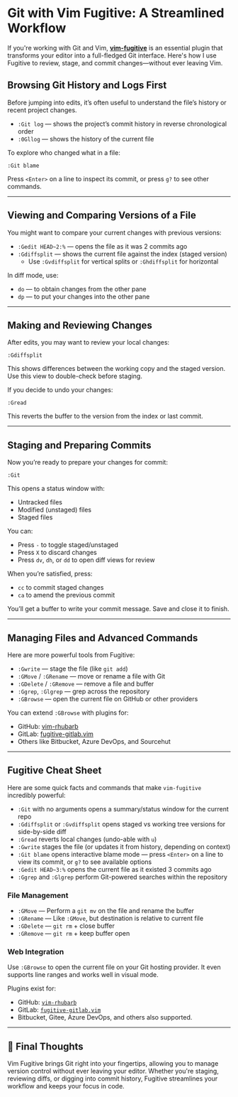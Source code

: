 # Git with Vim Fugitive: A Streamlined Workflow


If you're working with Git and Vim, [**vim-fugitive**](https://github.com/tpope/vim-fugitive) is an essential plugin that transforms your editor into a full-fledged Git interface. Here's how I use Fugitive to review, stage, and commit changes—without ever leaving Vim.

## Browsing Git History and Logs First

Before jumping into edits, it’s often useful to understand the file’s history or recent project changes.

- `:Git log` — shows the project’s commit history in reverse chronological order  
- `:0Gllog` — shows the history of the current file

To explore who changed what in a file:

```vim
:Git blame
```

Press `<Enter>` on a line to inspect its commit, or press `g?` to see other commands.

---

## Viewing and Comparing Versions of a File

You might want to compare your current changes with previous versions:

- `:Gedit HEAD~2:%` — opens the file as it was 2 commits ago  
- `:Gdiffsplit` — shows the current file against the index (staged version)  
  - Use `:Gvdiffsplit` for vertical splits or `:Ghdiffsplit` for horizontal

In diff mode, use:
- `do` — to obtain changes from the other pane  
- `dp` — to put your changes into the other pane

---

## Making and Reviewing Changes

After edits, you may want to review your local changes:

```vim
:Gdiffsplit
```

This shows differences between the working copy and the staged version. Use this view to double-check before staging.

If you decide to undo your changes:

```vim
:Gread
```

This reverts the buffer to the version from the index or last commit.

---

## Staging and Preparing Commits

Now you’re ready to prepare your changes for commit:

```vim
:Git
```

This opens a status window with:
- Untracked files  
- Modified (unstaged) files  
- Staged files

You can:
- Press `-` to toggle staged/unstaged  
- Press `X` to discard changes  
- Press `dv`, `dh`, or `dd` to open diff views for review

When you’re satisfied, press:
- `cc` to commit staged changes  
- `ca` to amend the previous commit

You’ll get a buffer to write your commit message. Save and close it to finish.

---

## Managing Files and Advanced Commands

Here are more powerful tools from Fugitive:

- `:Gwrite` — stage the file (like `git add`)  
- `:GMove` / `:GRename` — move or rename a file with Git  
- `:GDelete` / `:GRemove` — remove a file and buffer  
- `:Ggrep`, `:Glgrep` — grep across the repository  
- `:GBrowse` — open the current file on GitHub or other providers

You can extend `:GBrowse` with plugins for:
- GitHub: [vim-rhubarb](https://github.com/tpope/vim-rhubarb)  
- GitLab: [fugitive-gitlab.vim](https://github.com/shumphrey/fugitive-gitlab.vim)  
- Others like Bitbucket, Azure DevOps, and Sourcehut

---

## Fugitive Cheat Sheet

Here are some quick facts and commands that make `vim-fugitive` incredibly powerful:

- `:Git` with no arguments opens a summary/status window for the current repo
- `:Gdiffsplit` or `:Gvdiffsplit` opens staged vs working tree versions for side-by-side diff
- `:Gread` reverts local changes (undo-able with `u`)
- `:Gwrite` stages the file (or updates it from history, depending on context)
- `:Git blame` opens interactive blame mode — press `<Enter>` on a line to view its commit, or `g?` to see available options
- `:Gedit HEAD~3:%` opens the current file as it existed 3 commits ago
- `:Ggrep` and `:Glgrep` perform Git-powered searches within the repository

### File Management

- `:GMove` — Perform a `git mv` on the file and rename the buffer
- `:GRename` — Like `:GMove`, but destination is relative to current file
- `:GDelete` — `git rm` + close buffer
- `:GRemove` — `git rm` + keep buffer open

### Web Integration

Use `:GBrowse` to open the current file on your Git hosting provider. It even supports line ranges and works well in visual mode.

Plugins exist for:

- GitHub: [`vim-rhubarb`](https://github.com/tpope/vim-rhubarb)  
- GitLab: [`fugitive-gitlab.vim`](https://github.com/shumphrey/fugitive-gitlab.vim)  
- Bitbucket, Gitee, Azure DevOps, and others also supported.

---

## 🏁 Final Thoughts

Vim Fugitive brings Git right into your fingertips, allowing you to manage version control without ever leaving your editor. Whether you're staging, reviewing diffs, or digging into commit history, Fugitive streamlines your workflow and keeps your focus in code.





